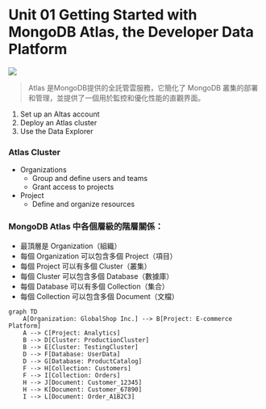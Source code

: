 # Unit 01 Getting Started with MongoDB Atlas, the Developer Data Platform

![](https://hackmd.io/_uploads/BJTnV0H1kg.png)

> Atlas 是MongoDB提供的全託管雲服務，它簡化了 MongoDB 叢集的部署和管理，並提供了一個用於監控和優化性能的直觀界面。

1. Set up an Altas account
2. Deploy an Atlas cluster
3. Use the Data Explorer

### Atlas Cluster

- Organizations
  - Group and define users and teams
  - Grant access to projects
- Project
  - Define and organize resources

### MongoDB Atlas 中各個層級的階層關係：

- 最頂層是 Organization（組織）
- 每個 Organization 可以包含多個 Project（項目）
- 每個 Project 可以有多個 Cluster（叢集）
- 每個 Cluster 可以包含多個 Database（數據庫）
- 每個 Database 可以有多個 Collection（集合）
- 每個 Collection 可以包含多個 Document（文檔）


```mermaid
graph TD
    A[Organization: GlobalShop Inc.] --> B[Project: E-commerce Platform]
    A --> C[Project: Analytics]
    B --> D[Cluster: ProductionCluster]
    B --> E[Cluster: TestingCluster]
    D --> F[Database: UserData]
    D --> G[Database: ProductCatalog]
    F --> H[Collection: Customers]
    F --> I[Collection: Orders]
    H --> J[Document: Customer_12345]
    H --> K[Document: Customer_67890]
    I --> L[Document: Order_A1B2C3]
```
